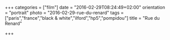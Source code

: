 +++
categories = ["film"]
date = "2016-02-29T08:24:49+02:00"
orientation = "portrait"
photo = "2016-02-29-rue-du-renard"
tags = ["paris","france","black & white","ilford","hp5","pompidou"]
title = "Rue du Renard"

+++
